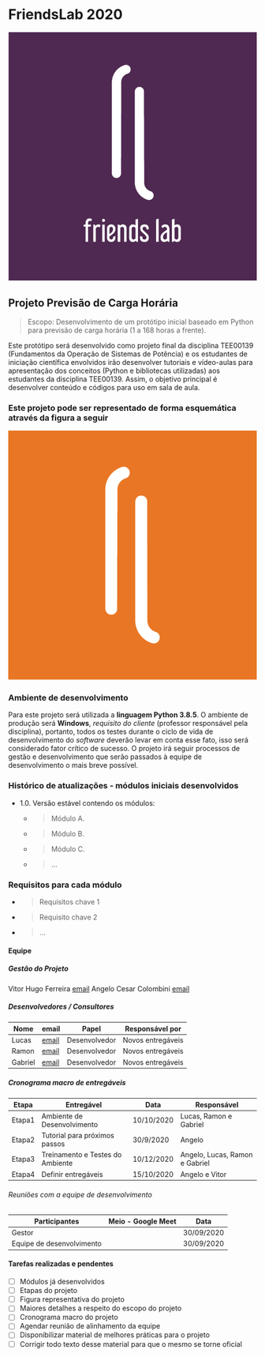 # FriendsLab 2020

![logo](/a_imagens/ilr.png)

## Projeto Previsão de Carga Horária

> Escopo: Desenvolvimento de um protótipo inicial baseado em Python para previsão de carga horária (1 a 168 horas a frente). 

Este protótipo será desenvolvido como projeto final da disciplina TEE00139 (Fundamentos da Operação de Sistemas de Potência) e os estudantes de iniciação científica envolvidos irão desenvolver tutoriais e vídeo-aulas para apresentação dos conceitos (Python e bibliotecas utilizadas) aos estudantes da disciplina TEE00139.
Assim, o objetivo principal é desenvolver conteúdo e códigos para uso em sala de aula.

### Este projeto pode ser representado de forma esquemática através da figura a seguir

![Figura Representativa](/a_imagens/ig_fl.png "Iniciativa /FriendsLab")

### Ambiente de desenvolvimento

Para este projeto será utilizada a __linguagem Python 3.8.5__.
O ambiente de produção será __Windows__, _requisito do cliente_ (professor responsável pela disciplina), portanto, todos os testes durante o ciclo de vida de desenvolvimento do _software_ deverão levar em conta esse fato, isso será considerado fator crítico de sucesso.
O projeto irá seguir processos de gestão e desenvolvimento que serão passados à equipe de desenvolvimento o  mais breve possível.

### Histórico de atualizações - módulos iniciais desenvolvidos

- 1.0. Versão estável contendo os módulos:
  - > Módulo A.
  - > Módulo B.
  - > Módulo C.
  - > ...

### Requisitos para cada módulo

- > Requisitos chave 1
- > Requisito chave 2
- > ...

#### Equipe

##### Gestão do Projeto

Vitor Hugo Ferreira [email](vhferreira@id.uff.br "Grande Chefe")
Angelo Cesar Colombini [email](accolombini@id.uff.br)

##### Desenvolvedores / Consultores

Nome | email | Papel | Responsável por |
-----|-------|------|-------------------
Lucas|[email](lucasoliveirasilva@id.uff.br)| Desenvolvedor | Novos entregáveis
Ramon |[email](ramonbarino@id.uff.br) | Desenvolvedor | Novos entregáveis
Gabriel |[email](gabrielvillas@id.uff.br) | Desenvolvedor | Novos entregáveis

##### Cronograma macro de entregáveis

Etapa | Entregável | Data | Responsável
------|------------|-----|-------------
Etapa1 | Ambiente de Desenvolvimento | 10/10/2020 | Lucas, Ramon e Gabriel
Etapa2 | Tutorial para próximos passos | 30/9/2020 | Angelo
Etapa3 | Treinamento e Testes do Ambiente | 10/12/2020 | Angelo, Lucas, Ramon e Gabriel
Etapa4 | Definir entregáveis | 15/10/2020 | Angelo e Vitor

###### Reuniões com a equipe de desenvolvimento

Participantes | Meio - Google Meet | Data
--------------|--------------------|------
Gestor| |30/09/2020
Equipe de desenvolvimento | | 30/09/2020

#### Tarefas realizadas e pendentes

- [ ] Módulos já desenvolvidos
- [ ] Etapas do projeto
- [ ] Figura representativa do projeto
- [ ] Maiores detalhes a respeito do escopo do projeto
- [ ] Cronograma macro do projeto
- [ ] Agendar reunião de alinhamento da equipe
- [ ] Disponibilizar material de melhores práticas para o projeto
- [ ] Corrigir todo texto desse material para que o mesmo se torne oficial
